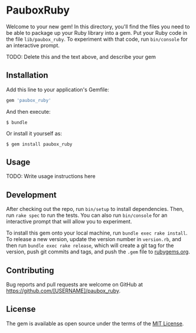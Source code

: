 # PauboxRuby

Welcome to your new gem! In this directory, you'll find the files you need to be able to package up your Ruby library into a gem. Put your Ruby code in the file `lib/paubox_ruby`. To experiment with that code, run `bin/console` for an interactive prompt.

TODO: Delete this and the text above, and describe your gem

## Installation

Add this line to your application's Gemfile:

```ruby
gem 'paubox_ruby'
```

And then execute:

    $ bundle

Or install it yourself as:

    $ gem install paubox_ruby

## Usage

TODO: Write usage instructions here

## Development

After checking out the repo, run `bin/setup` to install dependencies. Then, run `rake spec` to run the tests. You can also run `bin/console` for an interactive prompt that will allow you to experiment.

To install this gem onto your local machine, run `bundle exec rake install`. To release a new version, update the version number in `version.rb`, and then run `bundle exec rake release`, which will create a git tag for the version, push git commits and tags, and push the `.gem` file to [rubygems.org](https://rubygems.org).

## Contributing

Bug reports and pull requests are welcome on GitHub at https://github.com/[USERNAME]/paubox_ruby.


## License

The gem is available as open source under the terms of the [MIT License](http://opensource.org/licenses/MIT).

